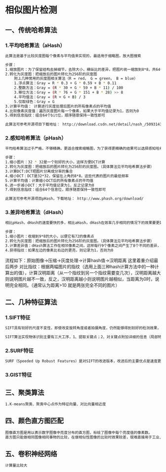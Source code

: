 # 相似图片检测

## 一、传统哈希算法
### 1.平均哈希算法（aHash）
```bash
此算法是基于比较灰度图每个像素与平均值来实现的，最适用于缩略图，放大图搜索

步骤：
1.缩放图片：为了保留结构去掉细节，去除大小、横纵比的差异，把图片统一缩放到8*8，共64个像素的图片
2.转化为灰度图：把缩放后的图片转化为256阶的灰度图
    附上几种常用的灰度图相关算法（R = red， G = green， B = blue）
    1.浮点算法：Gray = R * 0.3 + G * 0.59 + B * 0.11
    2.整数方法：Gray = (R * 30 + G * 59 + B * 11) / 100
    3.移位方法：Gray = (R * 76 + G * 151 + B * 28) >> 8
    4.平均值法：Gray = (R + G + B) / 3
    5.仅取绿色：Gray = G
3.计算平均值： 计算进行灰度处理后图片的所有像素点的平均值
4.比较像素灰度值：遍历灰度图片每一个像素，如果大于平均值记录为1，否则为0
5.得到信息指纹：组合64个bit位，顺序随意保持一致性即可

此算法可参考开源项目下载地址： http://download.csdn.net/detail/nash_/5093143
```
### 2.感知哈希算法（pHash）
```bash
平均哈希算法过于严格，不够精确，更适合搜索缩略图，为了获得更精确的结果可以选择感知哈希算法，它采用的是DCT（离散余弦变换）来降低频率的方法

步骤：
1.缩小图片：32 * 32是一个较好的大小，这样方便DCT计算
2.转化为灰度图：把缩放后的图片转化为256阶的灰度图。（具体算法见平均哈希算法步骤）
3.计算DCT:DCT把图片分离成分率的集合
4.缩小DCT：DCT是32*32，保留左上角的8*8，这些代表的图片的最低频率
5.计算平均值：计算缩小DCT后的所有像素点的平均值
6.进一步减小DCT：大于平均值记录为1，反之记录为0
7.得到信息指纹：组合64个信息位，顺序随意保持一致性即可

此算法可参考开源项目pHash，下载地址： http://www.phash.org/download/
```

### 3.差异哈希算法（dHash）
```bash
相比pHash，dHash的速度要快的多，相比aHash，dHash在效率几乎相同的情况下的效果要更好，它是基于渐变实现的

步骤：
1.缩小图片：收缩到9*8的大小，以便它有72的像素点
2.转化为灰度图：把缩放后的图片转化为256阶的灰度图。（具体算法见平均哈希算法步骤）
3.计算差异值：dHash算法工作在相邻像素之间，这样每行9个像素之间产生了8个不同的差异，一共8行，则产生了64个差异值
4.获得指纹：如果左边的像素比右边的更亮，则记录为1，否则为0
```
流程如下：原始图像->压缩->灰度处理->计算hash值->汉明距离
这里着重介绍最后两步
对比指纹：根据两幅图片的指纹（选用上面三种hash计算方法中的一种计算出的值），计算汉明距离（从一个指纹到另一个指纹需要变几次），汉明距离越大则说明图片越不一致，反之，汉明距离越小则说明图片越相似，当距离为0时，说明完全相同。（通常认为距离>10 就是两张完全不同的图片）

## 二、几种特征算法

### 1.SIFT特征
```bash
SIFT具有较好的尺度不变性，即使改变旋转角度或者拍摄角度，仍然能够得到较好的检测效果，主要用来查找关键信息比如图片搜索。而且现在因为专利问题比较麻烦。

SIFT算法实现物体识别主要有三大工序，1、提取关键点；2、对关键点附加详细的信息（局部特征）也就是所谓的描述器；3、通过两方特征点（附带上特征向量的关键点）的两两比较找出相互匹配的若干对特征点，也就建立了景物间的对应关系。
```

### 2.SURF特征
```bash
SURF（Speeded Up Robust Features）是对SIFT的改进版本，改进后的主要优点是速度更快，更适合做实时的特征检查。对于需要实时运算的场合，如基于特征点匹配的实时目标跟踪系统，每秒要处理8-24帧的图像，需要在毫秒级内完成特征点的搜索、特征矢量生成、特征矢量匹配、目标锁定等工作，这样SIFT算法就很难适应这种需求了。实验证明，SURF算法较SIFT在运算速度上要快3倍左右。
```
### 3.GIST特征

## 三、聚类算法
```bash
1.K-means聚类、聚类中心点作为特征向量、对比向量相近度
```
## 四、颜色直方图匹配

```bash
图像直方图是用以表示数字图像中亮度分布的直方图，标绘了图像中每个亮度值的像素数。
直方图只能做相同图像相同事物的比较，在做相似性图像的比较时效果较差，很难直接用于工业上的图像的相似性检索等工作
```

## 五、卷积神经网络
```bash
计算量比较大
```

